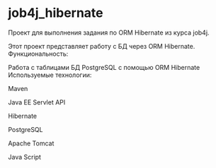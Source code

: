 # job4j_hibernate

Проект для выполнения задания по ORM Hibernate из курса job4j.

Этот проект представляет работу с БД через ORM Hibernate.
Функциональность:

Работа с таблицами БД PostgreSQL с помощью ORM Hibernate
Используемые технологии:

Maven

Java EE Servlet API

Hibernate

PostgreSQL

Apache Tomcat

Java Script

